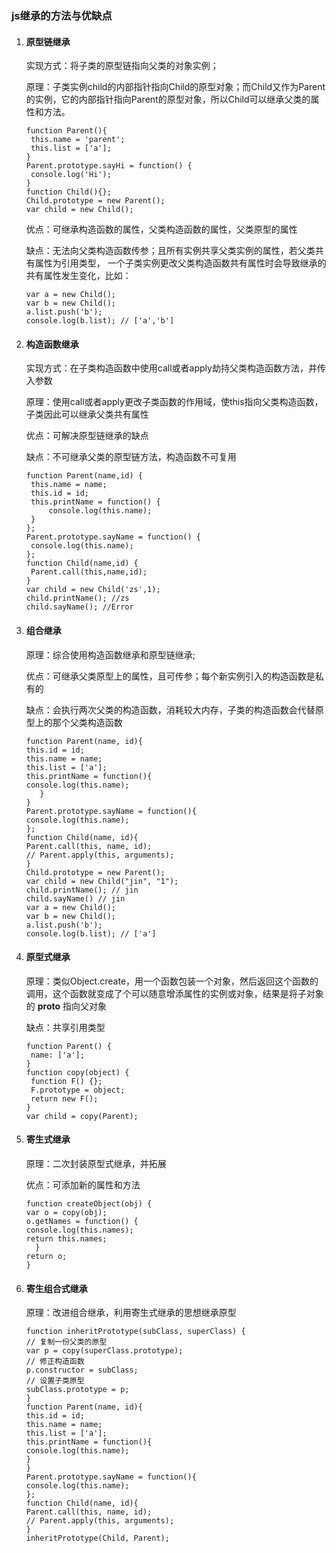 ### js继承的方法与优缺点

1. #### 原型链继承

   实现方式：将子类的原型链指向父类的对象实例；

   原理：子类实例child的内部指针指向Child的原型对象；而Child又作为Parent的实例，它的内部指针指向Parent的原型对象，所以Child可以继承父类的属性和方法。

   ``` 
   function Parent(){
   	this.name = 'parent';
   	this.list = ['a'];
   }
   Parent.prototype.sayHi = function() {
   	console.log('Hi');
   }
   function Child(){};
   Child.prototype = new Parent();
   var child = new Child();
   ```

   优点：可继承构造函数的属性，父类构造函数的属性，父类原型的属性

   缺点：无法向父类构造函数传参；且所有实例共享父类实例的属性，若父类共有属性为引用类型， 一个子类实例更改父类构造函数共有属性时会导致继承的共有属性发生变化，比如：

   ``` 
   var a = new Child();
   var b = new Child();
   a.list.push('b');
   console.log(b.list); // ['a','b']
   ```

2. ####  构造函数继承

   实现方式：在子类构造函数中使用call或者apply劫持父类构造函数方法，并传入参数

   原理：使用call或者apply更改子类函数的作用域，使this指向父类构造函数，子类因此可以继承父类共有属性

   优点：可解决原型链继承的缺点

   缺点：不可继承父类的原型链方法，构造函数不可复用

   ``` 
   function Parent(name,id) {
   	this.name = name;
   	this.id = id;
   	this.printName = function() {
   		console.log(this.name);
   	}
   };
   Parent.prototype.sayName = function() {
   	console.log(this.name);
   };
   function Child(name,id) {
   	Parent.call(this,name,id);
   }
   var child = new Child('zs',1);
   child.printName(); //zs
   child.sayName(); //Error
   ```

3. #### 组合继承

   原理：综合使用构造函数继承和原型链继承;

   优点：可继承父类原型上的属性，且可传参；每个新实例引入的构造函数是私有的 

   缺点：会执行两次父类的构造函数，消耗较大内存，子类的构造函数会代替原型上的那个父类构造函数

   ``` 
   function Parent(name, id){
   this.id = id;
   this.name = name;
   this.list = ['a'];
   this.printName = function(){
   console.log(this.name);
      }
   }
   Parent.prototype.sayName = function(){
   console.log(this.name);
   };
   function Child(name, id){
   Parent.call(this, name, id);
   // Parent.apply(this, arguments);
   }
   Child.prototype = new Parent();
   var child = new Child("jin", "1");
   child.printName(); // jin
   child.sayName() // jin
   var a = new Child();
   var b = new Child();
   a.list.push('b');
   console.log(b.list); // ['a']
   ```

4. #### 原型式继承

   原理：类似Object.create，用一个函数包装一个对象，然后返回这个函数的调用，这个函数就变成了个可以随意增添属性的实例或对象，结果是将子对象的 __proto__ 指向父对象

   缺点：共享引用类型

   ``` 
   function Parent() {
   	name: ['a'];
   }
   function copy(object) {
   	function F() {};
   	F.prototype = object;
   	return new F();
   }
   var child = copy(Parent);
   ```

5. #### 寄生式继承

   原理：二次封装原型式继承，并拓展

   优点：可添加新的属性和方法

   ``` 
   function createObject(obj) {
   var o = copy(obj);
   o.getNames = function() {
   console.log(this.names);
   return this.names;
     }
   return o;
   }
   ```

6. #### 寄生组合式继承

   原理：改进组合继承，利用寄生式继承的思想继承原型

   ``` 
   function inheritPrototype(subClass, superClass) {
   // 复制一份父类的原型
   var p = copy(superClass.prototype);
   // 修正构造函数
   p.constructor = subClass;
   // 设置子类原型
   subClass.prototype = p;
   }
   function Parent(name, id){
   this.id = id;
   this.name = name;
   this.list = ['a'];
   this.printName = function(){
   console.log(this.name);
   }
   }
   Parent.prototype.sayName = function(){
   console.log(this.name);
   };
   function Child(name, id){
   Parent.call(this, name, id);
   // Parent.apply(this, arguments);
   }
   inheritPrototype(Child, Parent);
   ```

   